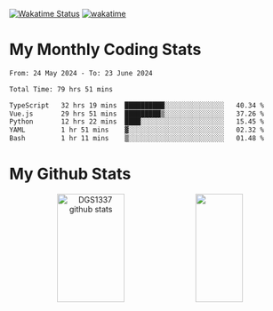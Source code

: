 [![Wakatime Status](https://github.com/noopurphalak/noopurphalak/workflows/wakatime-status-update/badge.svg)](https://github.com/noopurphalak/noopurphalak/actions/workflows/main.yml)
[![wakatime](https://wakatime.com/badge/user/80ace140-ef40-4fdd-b8ed-f3be3d2e1aea.svg)](https://wakatime.com/@80ace140-ef40-4fdd-b8ed-f3be3d2e1aea)

# My Monthly Coding Stats

<!--START_SECTION:waka-->

```txt
From: 24 May 2024 - To: 23 June 2024

Total Time: 79 hrs 51 mins

TypeScript   32 hrs 19 mins  ██████████░░░░░░░░░░░░░░░   40.34 %
Vue.js       29 hrs 51 mins  █████████▒░░░░░░░░░░░░░░░   37.26 %
Python       12 hrs 22 mins  ████░░░░░░░░░░░░░░░░░░░░░   15.45 %
YAML         1 hr 51 mins    ▓░░░░░░░░░░░░░░░░░░░░░░░░   02.32 %
Bash         1 hr 11 mins    ▒░░░░░░░░░░░░░░░░░░░░░░░░   01.48 %
```

<!--END_SECTION:waka-->

# My Github Stats
<div style="text-align: center;">
  <img width="49%" height="195px" src="https://github-readme-stats-sigma-five.vercel.app/api?username=noopurphalak&show_icons=true&count_private=true&hide_border=true&title_color=ecf2f8&icon_color=0d1117&text_color=FFFFFF&bg_color=0d1117" alt="DGS1337 github stats" />
  <img width="41%" height="195px" src="https://github-readme-stats-sigma-five.vercel.app/api/top-langs/?username=noopurphalak&layout=compact&hide_border=true&title_color=ecf2f8&text_color=FFFFFF&bg_color=0d1117" />
</div>
